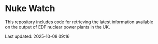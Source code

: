 # Nuke Watch

This repository includes code for retrieving the latest information available on the output of EDF nuclear power plants in the UK.

Last updated: 2025-10-08 09:16